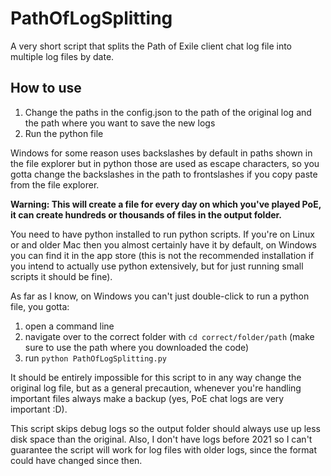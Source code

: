 # PathOfLogSplitting
A very short script that splits the Path of Exile client chat log file into multiple log files by date.

## How to use

1. Change the paths in the config.json to the path of the original log and the path where you want to save the new logs
2. Run the python file

Windows for some reason uses backslashes by default in paths shown in the file explorer but in python those are used as escape characters, so you gotta change the backslashes in the path to frontslashes if you copy paste from the file explorer.

**Warning: This will create a file for every day on which you've played PoE, it can create hundreds or thousands of files in the output folder.**

You need to have python installed to run python scripts. If you're on Linux or and older Mac then you almost certainly have it by default, on Windows you can find it in the app store (this is not the recommended installation if you intend to actually use python extensively, but for just running small scripts it should be fine).

As far as I know, on Windows you can't just double-click to run a python file, you gotta: 
1. open a command line
2. navigate over to the correct folder with `cd correct/folder/path` (make sure to use the path where you downloaded the code)
3. run `python PathOfLogSplitting.py`

It should be entirely impossible for this script to in any way change the original log file, but as a general precaution, whenever you're handling important files always make a backup (yes, PoE chat logs are very important :D).

This script skips debug logs so the output folder should always use up less disk space than the original.
Also, I don't have logs before 2021 so I can't guarantee the script will work for log files with older logs, since the format could have changed since then.
